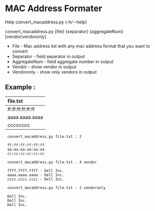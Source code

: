# MAC Address Formater

Help
convert_macaddress.py (-h/--help)

convert_macaddress.py {file} {separator} {aggregateNum} [vendor/vendoronly]

* File - Mac address list with any mac address format that you want to convert
* Separator - field separator in output
* AggregateNum - field aggregate number in output
* Vendor - show vendor in output
* Vendoronly - show only vendors in output


## Example :

| **file.txt** |
| :--- |
| ff:ff:ff:ff:ff:ff |
| aaaa.aaaa.aaaa |
| cccccccc |


<code> convert_macaddress.py file.txt : 2 </code>
     
     ff:ff:ff:ff:ff:ff
     aa:aa:aa:aa:aa:aa
     cc:cc:cc:cc:cc:cc
     
<code> convert_macaddress.py file.txt . 4 vendor </code>

     ffff.ffff.ffff - Dell Inc.
     aaaa.aaaa.aaaa - Dell Inc.
     cccc.cccc.cccc - Dell Inc.

<code> convert_macaddress.py file.txt : 2 vendoronly </code>

     Dell Inc.
     Dell Inc.
     Dell Inc.
